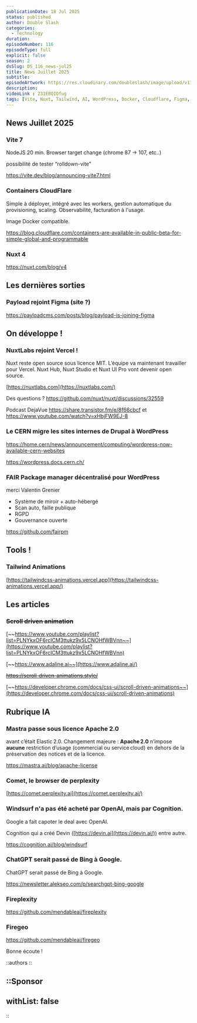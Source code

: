 ```yaml
---
publicationDate: 18 Jul 2025
status: published
author: Double Slash
categories:
  - Technology
duration: 
episodeNumber: 116
episodeType: full
explicit: false
season: 2
dsSlug: DS_116_news-jul25
title: News Juillet 2025
subtitle: 
episodeArtwork: https://res.cloudinary.com/doubleslash/image/upload/v1752845703/episode/ART_116_mzdjbh.png
description:
videoLink : Z31EBQIOfug
tags: [Vite, Nuxt, Tailwind, AI, WordPress, Docker, Cloudflare, Figma, Payload, NuxtLabs, Vercel, CERN, FAIR, Tailwind Animations, Mastra, Comet, Windsurf, Fireplexity, Firegeo]
---
```

## News Juillet 2025

### Vite 7

NodeJS 20 min. Browser target change (chrome 87 → 107, etc..)

possibilité de tester “rolldown-vite”

https://vite.dev/blog/announcing-vite7.html

### Containers CloudFlare

Simple à déployer, intégré avec les workers, gestion automatique du provisioning, scaling. Observabilité, facturation à l'usage.

Image Docker compatible.

https://blog.cloudflare.com/containers-are-available-in-public-beta-for-simple-global-and-programmable

### Nuxt 4

https://nuxt.com/blog/v4

## Les dernières sorties

### Payload rejoint Figma (site ?)

https://payloadcms.com/posts/blog/payload-is-joining-figma

## On développe !

### NuxtLabs rejoint Vercel !

Nuxt reste open source sous licence MIT. L’équipe va maintenant travailler pour Vercel. Nuxt Hub, Nuxt Studio et Nuxt UI Pro vont devenir open source.

[https://nuxtlabs.com](https://nuxtlabs.com/)

Des questions ? https://github.com/nuxt/nuxt/discussions/32559

Podcast DejaVue https://share.transistor.fm/e/8f66cbcf et https://www.youtube.com/watch?v=xHbjFW9EJ-8

### Le CERN migre les sites internes de Drupal à WordPress

https://home.cern/news/announcement/computing/wordpress-now-available-cern-websites

https://wordpress.docs.cern.ch/

### FAIR Package manager décentralisé pour WordPress

merci Valentin Grenier

- Système de miroir + auto-hébergé
- Scan auto, faille publique
- RGPD
- Gouvernance ouverte

https://github.com/fairpm

## Tools !

### Tailwind Animations

[https://tailwindcss-animations.vercel.app](https://tailwindcss-animations.vercel.app/)

## Les articles

### ~~Scroll driven animation~~

[~~https://www.youtube.com/playlist?list=PLNYkxOF6rcICM3ttukz9x5LCNOHfWBVnn~~](https://www.youtube.com/playlist?list=PLNYkxOF6rcICM3ttukz9x5LCNOHfWBVnn)

[~~https://www.adaline.ai~~](https://www.adaline.ai/)

~~https://scroll-driven-animations.style/~~

[~~https://developer.chrome.com/docs/css-ui/scroll-driven-animations~~](https://developer.chrome.com/docs/css-ui/scroll-driven-animations)

## Rubrique IA

### Mastra passe sous licence Apache 2.0

avant c’était Elastic 2.0. Changement majeure :
**Apache 2.0** n’impose **aucune** restriction d’usage (commercial ou service cloud) en dehors de la préservation des notices et de la licence.

https://mastra.ai/blog/apache-license 

### Comet, le browser de perplexity

[https://comet.perplexity.ai](https://comet.perplexity.ai/)

### Windsurf n'a pas été acheté par OpenAI, mais par Cognition.

Google a fait capoter le deal avec OpenAI.

Cognition qui a créé Devin ([https://devin.ai](https://devin.ai/)) entre autre.

https://cognition.ai/blog/windsurf

### ChatGPT serait passé de Bing à Google.

ChatGPT serait passé de Bing à Google.

https://newsletter.alekseo.com/p/searchgpt-bing-google

### Fireplexity

https://github.com/mendableai/fireplexity

### Firegeo

https://github.com/mendableai/firegeo

Bonne écoute !

::authors
::

::Sponsor
---
withList: false
---
::
